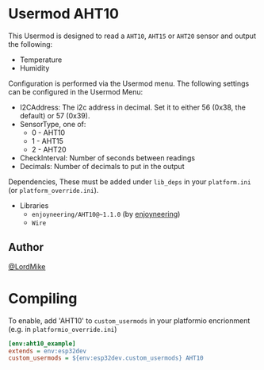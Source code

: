 # Usermod AHT10
This Usermod is designed to read a `AHT10`, `AHT15` or `AHT20` sensor and output the following:
- Temperature
- Humidity

Configuration is performed via the Usermod menu. The following settings can be configured in the Usermod Menu:
- I2CAddress: The i2c address in decimal. Set it to either 56 (0x38, the default) or 57 (0x39).
- SensorType, one of:
  - 0 - AHT10
  - 1 - AHT15
  - 2 - AHT20
- CheckInterval: Number of seconds between readings
- Decimals: Number of decimals to put in the output

Dependencies, These must be added under `lib_deps` in your `platform.ini` (or `platform_override.ini`).
- Libraries
  - `enjoyneering/AHT10@~1.1.0` (by [enjoyneering](https://registry.platformio.org/libraries/enjoyneering/AHT10))
  - `Wire`

## Author
[@LordMike](https://github.com/LordMike)

# Compiling

To enable, add 'AHT10' to `custom_usermods` in your platformio encrionment  (e.g. in `platformio_override.ini`)
```ini
[env:aht10_example]
extends = env:esp32dev
custom_usermods = ${env:esp32dev.custom_usermods} AHT10
```
